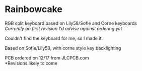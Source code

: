 # Rainbowcake
RGB split keyboard based on Lily58/Sofle and Corne keyboards  
*Currently on first revision*
*I'd advise against ordering yet*  

Couldn't find the keyboard for me, so I made it.  

Based on Sofle/Lily58, with corne style key backlighting  

PCB ordered on 12/17 from JLCPCB.com  
*Revisions likely to come
